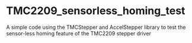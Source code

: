 # TMC2209_sensorless_homing_test
A simple code using the TMCStepper and AccelStepper library to test the sensor-less homing feature of the TMC2209 stepper driver
